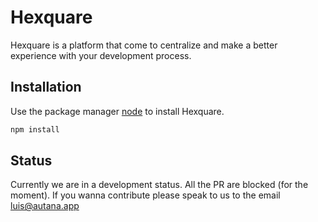 # Hexquare

Hexquare is a platform that come to centralize and make a better experience with your development process.

## Installation

Use the package manager [node](https://nodejs.org/es/) to install Hexquare.

```bash
npm install
```

## Status
Currently we are in a development status. All the PR are blocked (for the moment). If you wanna contribute please speak to us to the email luis@autana.app